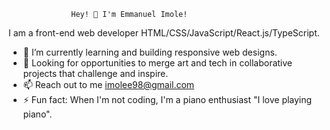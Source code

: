                   Hey! 👋 I'm Emmanuel Imole!
I am a front-end web developer HTML/CSS/JavaScript/React.js/TypeScript.

- 🌱 I’m currently learning and building responsive web designs.
- 👯 Looking for opportunities to merge art and tech in collaborative projects that challenge and inspire.
- 📫 Reach out to me imolee98@gmail.com
- ⚡ Fun fact: When I'm not coding, I'm a piano enthusiast "I love playing piano".

